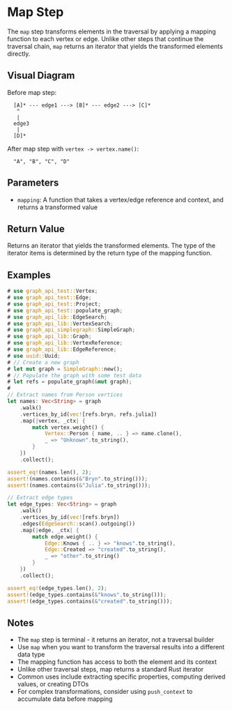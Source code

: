 # Map Step

The `map` step transforms elements in the traversal by applying a mapping function to each vertex or edge. Unlike other steps that continue the traversal chain, `map` returns an iterator that yields the transformed elements directly.

## Visual Diagram

Before map step:
```text
  [A]* --- edge1 ---> [B]* --- edge2 ---> [C]*  
   ^                                         
   |                                         
  edge3                                       
   |                                         
  [D]*                                        
```

After map step with `vertex -> vertex.name()`:
```text
  "A", "B", "C", "D"
```

## Parameters

- `mapping`: A function that takes a vertex/edge reference and context, and returns a transformed value

## Return Value

Returns an iterator that yields the transformed elements. The type of the iterator items is determined by the return type of the mapping function.

## Examples

```rust
# use graph_api_test::Vertex;
# use graph_api_test::Edge;
# use graph_api_test::Project;
# use graph_api_test::populate_graph;
# use graph_api_lib::EdgeSearch;
# use graph_api_lib::VertexSearch;
# use graph_api_simplegraph::SimpleGraph;
# use graph_api_lib::Graph;
# use graph_api_lib::VertexReference;
# use graph_api_lib::EdgeReference;
# use uuid::Uuid;
# // Create a new graph
# let mut graph = SimpleGraph::new();
# // Populate the graph with some test data
# let refs = populate_graph(&mut graph);
# 
// Extract names from Person vertices
let names: Vec<String> = graph
    .walk()
    .vertices_by_id(vec![refs.bryn, refs.julia])
    .map(|vertex, _ctx| {
        match vertex.weight() {
            Vertex::Person { name, .. } => name.clone(),
            _ => "Unknown".to_string(),
        }
    })
    .collect();

assert_eq!(names.len(), 2);
assert!(names.contains(&"Bryn".to_string()));
assert!(names.contains(&"Julia".to_string()));

// Extract edge types
let edge_types: Vec<String> = graph
    .walk()
    .vertices_by_id(vec![refs.bryn])
    .edges(EdgeSearch::scan().outgoing())
    .map(|edge, _ctx| {
        match edge.weight() {
            Edge::Knows { .. } => "knows".to_string(),
            Edge::Created => "created".to_string(),
            _ => "other".to_string()
        }
    })
    .collect();

assert_eq!(edge_types.len(), 2);
assert!(edge_types.contains(&"knows".to_string()));
assert!(edge_types.contains(&"created".to_string()));
```

## Notes

- The `map` step is terminal - it returns an iterator, not a traversal builder
- Use `map` when you want to transform the traversal results into a different data type
- The mapping function has access to both the element and its context
- Unlike other traversal steps, map returns a standard Rust iterator
- Common uses include extracting specific properties, computing derived values, or creating DTOs
- For complex transformations, consider using `push_context` to accumulate data before mapping